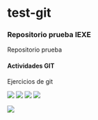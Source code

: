 # test-git

### Repositorio prueba IEXE 

Repositorio prueba 

#### Actividades GIT 

Ejercicios de git

![](/Users/amartinez/Documents/IEXE/INGENIERIA-SOFTWARE/assets/comandos.png)
![](/Users/amartinez/Documents/IEXE/INGENIERIA-SOFTWARE/assets/comandos.2.png)
![](/Users/amartinez/Documents/IEXE/INGENIERIA-SOFTWARE/assets/comandos.3.png)
![](/Users/amartinez/Documents/IEXE/INGENIERIA-SOFTWARE/assets/comandos.4.png)


![](/Users/amartinez/Documents/IEXE/INGENIERIA-SOFTWARE/assets/insights-network.png)